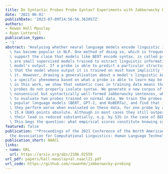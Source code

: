 ```yaml
---
title: Do Syntactic Probes Probe Syntax? Experiments with Jabberwocky Probing
date: '2021-06-01'
publishDate: '2023-07-09T14:56:56.362057Z'
authors:
- Rowan Hall Mauslay
- Ryan Cotterell
publication_types:
- '1'
abstract: "Analysing whether neural language models encode linguistic information\
  \ has become popular in NLP. One method of doing so, which is frequently cited to\
  \ support the claim that models like BERT encode syntax, is called probing; probes\
  \ are small supervised models trained to extract linguistic information from another\
  \ model's output. If a probe is able to predict a particular structure, it is argued\
  \ that the model whose output it is trained on must have implicitly learnt to encode\
  \ it. However, drawing a generalisation about a model's linguistic knowledge about\
  \ a specific phenomena based on what a probe is able to learn may be problematic:\
  \ in this work, we show that semantic cues in training data means that syntactic\
  \ probes do not properly isolate syntax. We generate a new corpus of semantically\
  \ nonsensical but syntactically well-formed Jabberwocky sentences, which we use\
  \ to evaluate two probes trained on normal data. We train the probes on several\
  \ popular language models (BERT, GPT-2, and RoBERTa), and find that in all settings\
  \ they perform worse when evaluated on these data, for one probe by an average of\
  \ 15.4 UUAS points absolute. Although in most cases they still outperform the baselines,\
  \ their lead is reduced substantially, e.g. by 53% in the case of BERT for one probe.\
  \ This begs the question: what empirical scores constitute knowing syntax?"
featured: false
publication: '*Proceedings of the 2021 Conference of the North American Chapter of
  the Association for Computational Linguistics: Human Language Technologies*'
publication_short: NAACL
links:
- name: URL
  url: https://arxiv.org/abs/2106.02559
url_pdf: papers/hall-mauslay+al.naacl21.pdf
url_code: https://github.com/rowanhm/jabberwocky-probing
---
```


